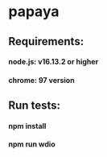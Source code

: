 # papaya

## Requirements:
#### node.js: v16.13.2 or higher 
#### chrome: 97 version

## Run tests:
#### npm install
#### npm run wdio
